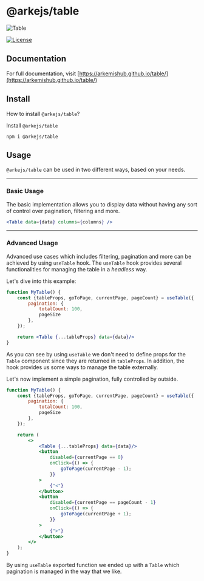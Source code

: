 # @arkejs/table

![Table](https://user-images.githubusercontent.com/81776297/233088195-b7781154-e5da-4a6c-bc27-25ae73d6f49c.png)

[![License](https://img.shields.io/badge/license-Apache2.0-blue.svg)](https://github.com/arkemishub/arke-monorepo/blob/master/LICENSE.txt)


## Documentation

For full documentation, visit [https://arkemishub.github.io/table/](https://arkemishub.github.io/table/)

## Install

How to install `@arkejs/table`?

Install `@arkejs/table`
```shell
npm i @arkejs/table
```


## Usage

`@arkejs/table` can be used in two different ways, based on your needs.

---

### Basic Usage

The basic implementation allows you to display data without having any sort of control over pagination, filtering and more.

```jsx
<Table data={data} columns={columns} />
```

---

### Advanced Usage

Advanced use cases which includes filtering, pagination and more can be achieved by using `useTable` hook.
The `useTable` hook provides several functionalities for managing the table in a *headless* way.

Let's dive into this example:

```jsx
function MyTable() {
    const {tableProps, goToPage, currentPage, pageCount} = useTable({
        pagination: {
            totalCount: 100,
            pageSize
        },
    });

    return <Table {...tableProps} data={data}/>
}
```

As you can see by using `useTable` we don't need to define props for the `Table` component since they are returned in `tableProps`.
In addition, the hook provides us some ways to manage the table externally.

Let's now implement a simple pagination, fully controlled by outside.

```jsx
function MyTable() {
    const {tableProps, goToPage, currentPage, pageCount} = useTable({
        pagination: {
            totalCount: 100,
            pageSize
        },
    });

    return (
        <>
            <Table {...tableProps} data={data}/>
            <button
                disabled={currentPage == 0}
                onClick={() => {
                    goToPage(currentPage - 1);
                }}
            >
                {"<"}
            </button>
            <button
                disabled={currentPage == pageCount - 1}
                onClick={() => {
                    goToPage(currentPage + 1);
                }}
            >
                {">"}
            </button>
        </>
    );
}
```

By using `useTable` exported function we ended up with a `Table` which pagination is managed in the way that we like.
